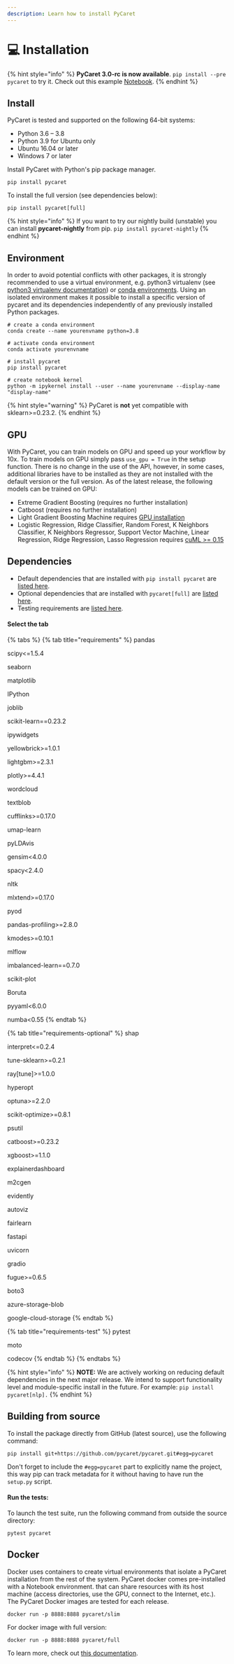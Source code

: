 ```yaml
---
description: Learn how to install PyCaret
---
```


# 💻 Installation

{% hint style="info" %}
**PyCaret 3.0-rc is now available**. `pip install --pre pycaret` to try it. Check out this example [Notebook](https://colab.research.google.com/drive/1\_H0sHYhzKGZDmgzrQLosuZAR3nOaL6CN?usp=sharing).
{% endhint %}

## Install

PyCaret is tested and supported on the following 64-bit systems:

* Python 3.6 – 3.8
* Python 3.9 for Ubuntu only
* Ubuntu 16.04 or later
* Windows 7 or later

Install PyCaret with Python's pip package manager.

```
pip install pycaret
```

To install the full version (see dependencies below):

```
pip install pycaret[full]
```

{% hint style="info" %}
If you want to try our nightly build (unstable) you can install **pycaret-nightly** from pip. `pip install pycaret-nightly`
{% endhint %}

## Environment

In order to avoid potential conflicts with other packages, it is strongly recommended to use a virtual environment, e.g. python3 virtualenv (see [python3 virtualenv documentation](https://docs.python.org/3/tutorial/venv.html)) or [conda environments](https://docs.conda.io/projects/conda/en/latest/user-guide/tasks/manage-environments.html). Using an isolated environment makes it possible to install a specific version of pycaret and its dependencies independently of any previously installed Python packages.&#x20;

```
# create a conda environment
conda create --name yourenvname python=3.8

# activate conda environment
conda activate yourenvname

# install pycaret
pip install pycaret

# create notebook kernel
python -m ipykernel install --user --name yourenvname --display-name "display-name"
```

{% hint style="warning" %}
PyCaret is **not** yet compatible with sklearn>=0.23.2.
{% endhint %}

## GPU

With PyCaret, you can train models on GPU and speed up your workflow by 10x. To train models on GPU simply pass `use_gpu = True` in the setup function. There is no change in the use of the API, however, in some cases, additional libraries have to be installed as they are not installed with the default version or the full version. As of the latest release, the following models can be trained on GPU:

* Extreme Gradient Boosting (requires no further installation)
* Catboost (requires no further installation)
* Light Gradient Boosting Machine requires [GPU installation](https://lightgbm.readthedocs.io/en/latest/GPU-Tutorial.html)
* Logistic Regression, Ridge Classifier, Random Forest, K Neighbors Classifier, K Neighbors Regressor, Support Vector Machine, Linear Regression, Ridge Regression, Lasso Regression requires [cuML >= 0.15](https://github.com/rapidsai/cuml)

## Dependencies

* Default dependencies that are installed with `pip install pycaret` are [listed here](https://github.com/pycaret/pycaret/blob/master/requirements.txt).
* Optional dependencies that are installed with `pycaret[full]` are [listed here](installation.md#install-from-pip).
* Testing requirements are [listed here](https://github.com/pycaret/pycaret/blob/master/requirements-test.txt).

#### Select the tab

{% tabs %}
{% tab title="requirements" %}
pandas&#x20;

scipy<=1.5.4&#x20;

seaborn&#x20;

matplotlib&#x20;

IPython&#x20;

joblib&#x20;

scikit-learn==0.23.2&#x20;

ipywidgets&#x20;

yellowbrick>=1.0.1&#x20;

lightgbm>=2.3.1&#x20;

plotly>=4.4.1&#x20;

wordcloud&#x20;

textblob&#x20;

cufflinks>=0.17.0&#x20;

umap-learn&#x20;

pyLDAvis&#x20;

gensim<4.0.0&#x20;

spacy<2.4.0&#x20;

nltk&#x20;

mlxtend>=0.17.0&#x20;

pyod&#x20;

pandas-profiling>=2.8.0&#x20;

kmodes>=0.10.1&#x20;

mlflow&#x20;

imbalanced-learn==0.7.0&#x20;

scikit-plot&#x20;

Boruta&#x20;

pyyaml<6.0.0&#x20;

numba<0.55
{% endtab %}

{% tab title="requirements-optional" %}
shap&#x20;

interpret<=0.2.4&#x20;

tune-sklearn>=0.2.1&#x20;

ray\[tune]>=1.0.0&#x20;

hyperopt&#x20;

optuna>=2.2.0&#x20;

scikit-optimize>=0.8.1&#x20;

psutil&#x20;

catboost>=0.23.2&#x20;

xgboost>=1.1.0&#x20;

explainerdashboard&#x20;

m2cgen&#x20;

evidently&#x20;

autoviz&#x20;

fairlearn&#x20;

fastapi&#x20;

uvicorn&#x20;

gradio&#x20;

fugue>=0.6.5&#x20;

boto3&#x20;

azure-storage-blob&#x20;

google-cloud-storage
{% endtab %}

{% tab title="requirements-test" %}
pytest&#x20;

moto&#x20;

codecov&#x20;
{% endtab %}
{% endtabs %}

{% hint style="info" %}
**NOTE:** We are actively working on reducing default dependencies in the next major release. We intend to support functionality level and module-specific install in the future. For example: `pip install pycaret[nlp].`
{% endhint %}

## Building from source

To install the package directly from GitHub (latest source), use the following command:

```
pip install git+https://github.com/pycaret/pycaret.git#egg=pycaret
```

Don't forget to include the `#egg=pycaret` part to explicitly name the project, this way pip can track metadata for it without having to have run the `setup.py` script.

#### Run the tests:

To launch the test suite, run the following command from outside the source directory:

```
pytest pycaret
```

## Docker

Docker uses containers to create virtual environments that isolate a PyCaret installation from the rest of the system. PyCaret docker comes pre-installed with a Notebook environment. that can share resources with its host machine (access directories, use the GPU, connect to the Internet, etc.). The PyCaret Docker images are tested for each release.

```
docker run -p 8888:8888 pycaret/slim
```

For docker image with full version:

```
docker run -p 8888:8888 pycaret/full
```

To learn more, check out [this documentation](https://hub.docker.com/r/pycaret/full).
